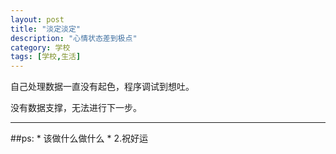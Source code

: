 ```yaml
---
layout: post
title: "淡定淡定"
description: "心情状态差到极点"
category: 学校
tags: [学校,生活]
---
```


自己处理数据一直没有起色，程序调试到想吐。<br>

没有数据支撑，无法进行下一步。<br>

------

##ps:
    * 该做什么做什么
        * 2.祝好运
